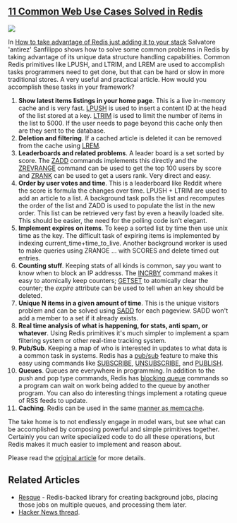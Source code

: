 ## [11 Common Web Use Cases Solved in Redis](/blog/2011/7/6/11-common-web-use-cases-solved-in-redis.html)

    

    

![](http://farm7.static.flickr.com/6034/5909127950_be0f5beeeb_o.png)

In [How to take advantage of Redis just adding it to your stack](http://antirez.com/post/take-advantage-of-redis-adding-it-to-your-stack.html) Salvatore 'antirez' Sanfilippo shows how to solve some common problems in Redis by taking advantage of its unique data structure handling capabilities. Common Redis primitives like LPUSH, and LTRIM, and LREM are used to accomplish tasks programmers need to get done, but that can be hard or slow in more traditional stores. A very useful and practical article. How would you accomplish these tasks in your framework?

1.  **Show latest items listings in your home page**. This is a live in-memory cache and is very fast. [LPUSH](http://redis.io/commands/lpush) is used to insert a content ID at the head of the list stored at a key. [LTRIM](http://redis.io/commands/ltrim) is used to limit the number of items in the list to 5000\. If the user needs to page beyond this cache only then are they sent to the database.
2.  **Deletion and filtering**. If a cached article is deleted it can be removed from the cache using [LREM](http://redis.io/commands/lrem).
3.  **Leaderboards and related problems**. A leader board is a set sorted by score. The [ZADD](http://redis.io/commands/zadd) commands implements this directly and the [ZREVRANGE](http://redis.io/commands/zrevrange) command can be used to get the top 100 users by score and [ZRANK](http://redis.io/commands/zrank) can be used to get a users rank. Very direct and easy.
4.  **Order by user votes and time**. This is a leaderboard like Reddit where the score is formula the changes over time. LPUSH + LTRIM are used to add an article to a list. A background task polls the list and recomputes the order of the list and ZADD is used to populate the list in the new order. This list can be retrieved very fast by even a heavily loaded site. This should be easier, the need for the polling code isn't elegant.
5.  **Implement expires on items**. To keep a sorted list by time then use unix time as the key. The difficult task of expiring items is implemented by indexing current_time+time_to_live. Another background worker is used to make queries using ZRANGE ... with SCORES and delete timed out entries.
6.  **Counting stuff**. Keeping stats of all kinds is common, say you want to know when to block an IP addresss. The [INCRBY](http://redis.io/commands/incrby) command makes it easy to atomically keep counters; [GETSET](http://redis.io/commands/getset) to atomically clear the counter; the _expire_ attribute can be used to tell when an key should be deleted.
7.  **Unique N items in a given amount of time**. This is the unique visitors problem and can be solved using [SADD](http://redis.io/commands/sadd) for each pageview. SADD won't add a member to a set if it already exists.
8.  **Real time analysis of what is happening, for stats, anti spam, or whatever**. Using Redis primitives it's much simpler to implement a spam filtering system or other real-time tracking system.
9.  **Pub/Sub**. Keeping a map of who is interested in updates to what data is a common task in systems. Redis has a [pub/sub](http://redis.io/topics/pubsub) feature to make this easy using commands like [SUBSCRIBE](http://redis.io/commands/subscribe), [UNSUBSCRIBE](http://redis.io/commands/unsubscribe), and [PUBLISH](http://redis.io/commands/publish). 
10.  **Queues**. Queues are everywhere in programming. In addition to the push and pop type commands, Redis has [blocking queue](http://redis.io/commands/blpop) commands so a program can wait on work being added to the queue by another program. You can also do interesting things implement a rotating queue of RSS feeds to update.
11.  **Caching**. Redis can be used in the same [manner as memcache](https://groups.google.com/forum/#!topic/redis-db/Iqrm5E87o9Y).

The take home is to not endlessly engage in model wars, but see what can be accomplished by composing powerful and simple primitives together. Certainly you can write specialized code to do all these operations, but Redis makes it much easier to implement and reason about.

Please read the [original article](http://antirez.com/post/take-advantage-of-redis-adding-it-to-your-stack.html) for more details. 

## Related Articles

*   [Resque](https://github.com/blog/542-introducing-resque) - Redis-backed library for creating background jobs, placing those jobs on multiple queues, and processing them later.
*   [Hacker News thread](http://news.ycombinator.com/item?id=2705475). 

    